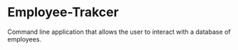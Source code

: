 # Employee-Trakcer
Command line application that allows the user to interact with a database of employees. 
